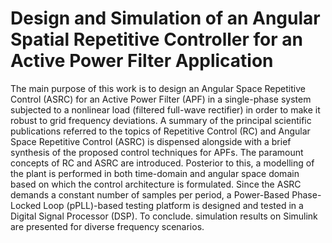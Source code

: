 # Design and Simulation of an Angular Spatial Repetitive Controller for an Active Power Filter Application

The main purpose of this work is to design an Angular Space Repetitive Control (ASRC) for an Active Power Filter (APF) in a single-phase system subjected to a nonlinear load (filtered full-wave rectifier) in order to make it robust to grid frequency deviations. A summary of the principal scientific publications referred to the topics of Repetitive Control (RC) and Angular Space Repetitive Control (ASRC) is dispensed alongside with a brief synthesis of the proposed control techniques for APFs. The paramount concepts of RC and ASRC are introduced. Posterior to this, a modelling of the plant is performed in both time-domain and angular space domain based on which the control architecture is formulated. Since the ASRC demands a constant number of samples per period, a Power-Based Phase-Locked Loop (pPLL)-based testing  platform is designed and tested in a Digital Signal Processor (DSP). To conclude. simulation results on Simulink are presented for diverse frequency scenarios.
